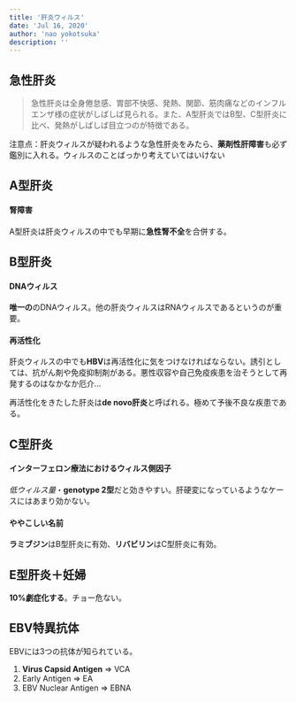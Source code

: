 ```yaml
---
title: '肝炎ウィルス'
date: 'Jul 16, 2020'
author: 'nao yokotsuka'
description: ''
---
```


## 急性肝炎

> 急性肝炎は全身倦怠感、胃部不快感、発熱、関節、筋肉痛などのインフルエンザ様の症状がしばしば見られる。また、A型肝炎ではB型、C型肝炎に比べ、発熱がしばしば目立つのが特徴である。

注意点：肝炎ウィルスが疑われるような急性肝炎をみたら、**薬剤性肝障害**も必ず鑑別に入れる。ウィルスのことばっかり考えていてはいけない

## A型肝炎

#### 腎障害

A型肝炎は肝炎ウィルスの中でも早期に**急性腎不全**を合併する。

## B型肝炎

#### DNAウィルス

**唯一の**のDNAウィルス。他の肝炎ウィルスはRNAウィルスであるというのが重要。

#### 再活性化

肝炎ウィルスの中でも**HBV**は再活性化に気をつけなければならない。誘引としては、抗がん剤や免疫抑制剤がある。悪性収容や自己免疫疾患を治そうとして再発するのはなかなか厄介...

再活性化をきたした肝炎は**de novo肝炎**と呼ばれる。極めて予後不良な疾患である。

## C型肝炎

#### インターフェロン療法におけるウィルス側因子

*低ウィルス量*・**genotype 2型**だと効きやすい。肝硬変になっているようなケースにはあまり効かない。

#### ややこしい名前

**ラミブジン**はB型肝炎に有効、**リバビリン**はC型肝炎に有効。

## E型肝炎＋妊婦

**10%劇症化する**。チョー危ない。

## EBV特異抗体

EBVには3つの抗体が知られている。

1. **Virus Capsid Antigen** => VCA
2. Early Antigen => EA
3. EBV Nuclear Antigen => EBNA